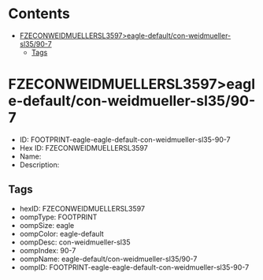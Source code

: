 



Contents
========

* [FZECONWEIDMUELLERSL3597>eagle-default/con-weidmueller-sl35/90-7](#fzeconweidmuellersl3597eagle-defaultcon-weidmueller-sl3590-7)
	* [Tags](#tags)

# FZECONWEIDMUELLERSL3597>eagle-default/con-weidmueller-sl35/90-7

- ID: FOOTPRINT-eagle-eagle-default-con-weidmueller-sl35-90-7
- Hex ID: FZECONWEIDMUELLERSL3597
- Name: 
- Description: 

## Tags

- hexID: FZECONWEIDMUELLERSL3597
- oompType: FOOTPRINT
- oompSize: eagle
- oompColor: eagle-default
- oompDesc: con-weidmueller-sl35
- oompIndex: 90-7
- oompName: eagle-default/con-weidmueller-sl35/90-7
- oompID: FOOTPRINT-eagle-eagle-default-con-weidmueller-sl35-90-7
